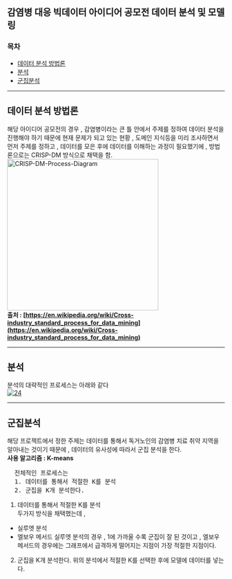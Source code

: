 ## 감염병 대응 빅데이터 아이디어 공모전 데이터 분석 및 모델링

### 목차

- [데이터 분석 방법론](#data_analysis)
- [분석](#analysis)
- [군집분석](#clustering)
---

## <a id='data_analysis'><b>데이터 분석 방법론</b></a>
해당 아이디어 공모전의 경우 , 감염병이라는 큰 틀 안에서 주제를 정하여 데이터 분석을 진행해야 하기 때문에
현재 문제가 되고 있는 현황 , 도메인 지식등을 미리 조사하면서 먼저 주제를 정하고 , 데이터를 모은 후에 데이터를 이해하는 과정이 필요했기에 , 방법론으로는
CRISP-DM 방식으로 채택을 함.<br>
<a href="https://ibb.co/XLhRrP8"><img src="https://i.ibb.co/tK7rT6X/CRISP-DM-Process-Diagram.png" alt="CRISP-DM-Process-Diagram" border="0" width="350" height="350"></a><br>
<strong>출처 : [https://en.wikipedia.org/wiki/Cross-industry_standard_process_for_data_mining](https://en.wikipedia.org/wiki/Cross-industry_standard_process_for_data_mining)</strong>

---

## <a id='analysis'><b>분석</b></a>
분석의 대략적인 프로세스는 아래와 같다<br>
<a href="https://ibb.co/DMFGP52"><img src="https://i.ibb.co/X5PyfSR/24.png" alt="24" border="0"></a>

---

## <a id='clustering'><b>군집분석</b></a>
해당 프로젝트에서 정한 주제는 데이터를 통해서 독거노인의 감염병 치료 취약 지역을 알아내는 것이기 때문에 , 데이터의 유사성에 따라서 군집 분석을 한다.<br>
<b>사용 알고리즘 : K-means</b>

<pre>
  전체적인 프로세스는
  1. 데이터를 통해서 적절한 K를 분석
  2. 군집을 K개 분석한다.
</pre>

1. 데이터를 통해서 적절한 K를 분석<br>
두가지 방식을 채택했는데 , <br>
- 실루엣 분석
- 엘보우 메서드
실루엣 분석의 경우 , 1에 가까울 수록 군집이 잘 된 것이고 , 엘보우 메서드의 경우에는 그래프에서 급격하게 떨어지는 지점이 가장 적절한 지점이다.<br>

2. 군집을 K개 분석한다.
위의 분석에서 적절한 K를 선택한 후에 모델에 데이터를 넣는다.
